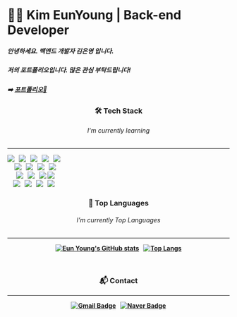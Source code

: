 # 👩‍💻 Kim EunYoung | Back-end Developer

##### 안녕하세요. 백엔드 개발자 김은영 입니다.
##### 저의 포트폴리오입니다. 많은 관심 부탁드립니다! <br>

##### ➡️ <b>[포트폴리오🔗](https://github.com/key1018/Kim-EunYoung/files/9844040/_.pdf)

### <p align="center"> 🛠️ <b>Tech Stack</b> </p>
###### <div align="center"> I'm currently learning </div>
<hr>

<div align="center" style="display:inline-block;">
  <a><img src="https://img.shields.io/badge/JAVA-007396?style=for-the-badge&logo=JAVA&logoColor=white"></a> &nbsp;
  <a><img src="https://img.shields.io/badge/JavaScript-F7DF1E?style=for-the-badge&logo=JavaScript&logoColor=white"></a> &nbsp;
  <a><img src="https://img.shields.io/badge/HTML5-E34F26?style=for-the-badge&logo=HTML5&logoColor=white"></a> &nbsp;
  <a><img src="https://img.shields.io/badge/CSS3-1572B6?style=for-the-badge&logo=CSS3&logoColor=white"></a> &nbsp;
  <a><img src="https://img.shields.io/badge/jQuery-0769AD?style=for-the-badge&logo=jQuery&logoColor=white"></a> &nbsp; <br>
  <a><img src="https://img.shields.io/badge/MySQL-4479A1?style=for-the-badge&logo=MySQL&logoColor=white"></a> &nbsp; 
  <a><img src="https://img.shields.io/badge/Oracle-F80000?style=for-the-badge&logo=Oracle&logoColor=white"></a> &nbsp;
  <a><img src="https://img.shields.io/badge/Spring-6DB33F?style=for-the-badge&logo=Spring&logoColor=white"></a> &nbsp;
  <a><img src="https://img.shields.io/badge/Spring%20Boot-6DB33F?style=for-the-badge&logo=Spring%20Boot&logoColor=white"></a> <br>
  <a><img src="https://img.shields.io/badge/Visual%20Studio%20Code-007ACC?style=for-the-badge&logo=Visual%20Studio%20Code&logoColor=white"></a> &nbsp;
  <a><img src="https://img.shields.io/badge/Bootstrap-7952B3?style=for-the-badge&logo=Bootstrap&logoColor=white"></a> &nbsp;
  <a><img src="https://img.shields.io/badge/Eclipse%20IDE-2C2255?style=for-the-badge&logo=Eclipse%20IDE&logoColor=white"></a>
  <a><img src="https://img.shields.io/badge/IntelliJ%20IDEA-000000?style=for-the-badge&logo=IntelliJ%20IDEA&logoColor=white"></a> <br>
  <a><img src="https://img.shields.io/badge/Apache%20Tomcat-F8DC75?style=for-the-badge&logo=Apache%20TomcatA&logoColor=white"></a> &nbsp;
  <a><img src="https://img.shields.io/badge/Gradle-02303A?style=for-the-badge&logo=Gradle&logoColor=white"></a> &nbsp;
  <a><img src="https://img.shields.io/badge/Git-F05032?style=for-the-badge&logo=Git&logoColor=white"></a> &nbsp;
  <a><img src="https://img.shields.io/badge/GitHub-181717?style=for-the-badge&logo=GitHub&logoColor=white"></a> &nbsp; 
</div> <br>

### <p align="center"> 💪 Top Languages </p>
###### <div align="center"> I’m currently Top Languages </div>
<hr>
<div align="center">

[![Eun Young's GitHub stats](https://github-readme-stats.vercel.app/api?username=key1018&hide=stars&count_private=true&show_icons=true&&theme=onedark)](https://github.com/key1018/github-readme-stats) &nbsp;
[![Top Langs](https://github-readme-stats.vercel.app/api/top-langs/?username=key1018&layout=compact&theme=onedark)](https://github.com/key1018/github-readme-stats)
</div>

<br>

### <p align="center">  :mailbox_with_mail: Contact </p>
<hr>
<div align="center">

[![Gmail Badge](https://img.shields.io/badge/Gmail-d14836?style=flat-square&logo=Gmail&logoColor=white&link=mailto:dski2335@gmail.com)](mailto:dski2335@gmail.com) &nbsp;
[![Naver Badge](https://img.shields.io/badge/Naver-03C75A?style=flat-square&logo=Naver&logoColor=white&link=mailto:dski233@naver.com)](mailto:dski233@naver.com)

</div>

